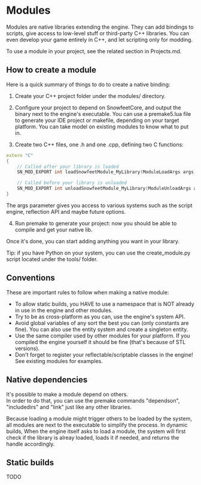 Modules
==========

Modules are native libraries extending the engine.
They can add bindings to scripts, give access to low-level stuff or third-party C++ libraries. You can even develop your game entirely in C++, and let scripting only for modding.

To use a module in your project, see the related section in Projects.md.


How to create a module
-----------------------

Here is a quick summary of things to do to create a native binding:


1) Create your C++ project folder under the modules/ directory.

2) Configure your project to depend on SnowfeetCore, and output the binary next to the engine's executable. You can use a premake5.lua file to generate your IDE project or makefile, depending on your target platform. You can take model on existing modules to know what to put in.

3) Create two C++ files, one .h and one .cpp, defining two C functions:

```cpp
extern "C"
{
	// Called after your library is loaded
	SN_MOD_EXPORT int loadSnowfeetModule_MyLibrary(ModuleLoadArgs args);

	// Called before your library is unloaded
	SN_MOD_EXPORT int unloadSnowfeetModule_MyLibrary(ModuleUnloadArgs args);
}
```

The args parameter gives you access to various systems such as the script engine, reflection API and maybe future options.

4) Run premake to generate your project: now you should be able to compile and get your native lib.

Once it's done, you can start adding anything you want in your library.

Tip: if you have Python on your system, you can use the create_module.py script located under the tools/ folder.

Conventions
------------

These are important rules to follow when making a native module:

- To allow static builds, you HAVE to use a namespace that is NOT already in use in the engine and other modules.
- Try to be as cross-platform as you can, use the engine's system API.
- Avoid global variables of any sort the best you can (only constants are fine). You can also use the entity system and create a singleton entity.
- Use the same compiler used by other modules for your platform. If you compiled the engine yourself it should be fine (that's because of STL versions).
- Don't forget to register your reflectable/scriptable classes in the engine! See existing modules for examples.


Native dependencies
---------------------

It's possible to make a module depend on others.  
In order to do that, you can use the premake commands "dependson", "includedirs" and "link" just like any other libraries.

Because loading a module might trigger others to be loaded by the system, all modules are next to the executable to simplify the process.
In dynamic builds, When the engine itself asks to load a module, the system will first check if the library is alreay loaded, loads it if needed, and returns the handle accordingly.


Static builds
--------------------

TODO

